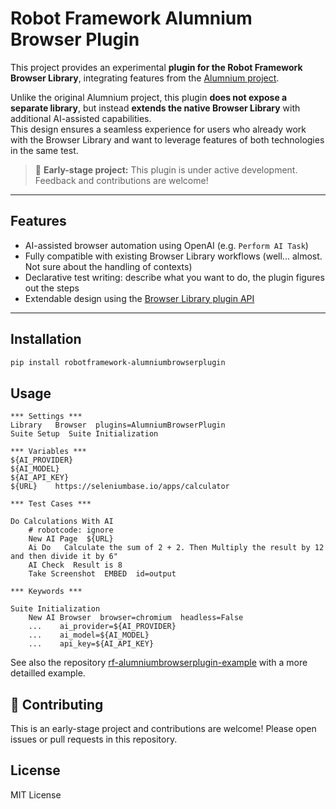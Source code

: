 # Robot Framework Alumnium Browser Plugin

This project provides an experimental **plugin for the Robot Framework Browser Library**, integrating features from the [Alumnium project](https://github.com/alumnium/alumnium).

Unlike the original Alumnium project, this plugin **does not expose a separate library**, but instead **extends the native Browser Library** with additional AI-assisted capabilities.  
This design ensures a seamless experience for users who already work with the Browser Library and want to leverage features of both technologies in the same test.

> 🚧 **Early-stage project:** This plugin is under active development. Feedback and contributions are welcome!

---

## Features

- AI-assisted browser automation using OpenAI (e.g. `Perform AI Task`)
- Fully compatible with existing Browser Library workflows (well... almost. Not sure about the handling of contexts)
- Declarative test writing: describe what you want to do, the plugin figures out the steps
- Extendable design using the [Browser Library plugin API](https://github.com/MarketSquare/robotframework-browser/blob/main/docs/PluginSupport.md)

---

## Installation

```bash
pip install robotframework-alumniumbrowserplugin
```

## Usage

```
*** Settings ***
Library   Browser  plugins=AlumniumBrowserPlugin
Suite Setup  Suite Initialization

*** Variables ***
${AI_PROVIDER}    
${AI_MODEL}    
${AI_API_KEY}    
${URL}    https://seleniumbase.io/apps/calculator

*** Test Cases ***

Do Calculations With AI
    # robotcode: ignore
    New AI Page  ${URL}
    Ai Do   Calculate the sum of 2 + 2. Then Multiply the result by 12 and then divide it by 6"
    AI Check  Result is 8
    Take Screenshot  EMBED  id=output

*** Keywords ***

Suite Initialization
    New AI Browser  browser=chromium  headless=False
    ...    ai_provider=${AI_PROVIDER}    
    ...    ai_model=${AI_MODEL}
    ...    api_key=${AI_API_KEY}
```

See also the repository [rf-alumniumbrowserplugin-example](https://github.com/simonmeggle/rf-alumniumbrowserplugin-example) with a more detailled example. 

## 🤝 Contributing

This is an early-stage project and contributions are welcome! Please open issues or pull requests in this repository.


## License

MIT License